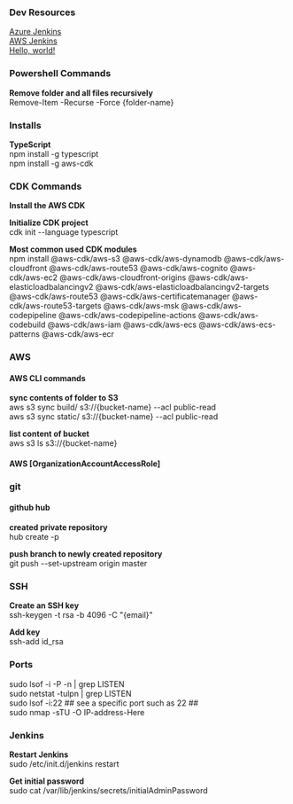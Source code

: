 ### Dev Resources
[Azure Jenkins](http://ops-server.westus2.cloudapp.azure.com:8080/login?from=%2F)<br>
[AWS Jenkins](https://build.rythm.cc/login?from=%2F)<br>
<a href="http://example.com/" target="_blank">Hello, world!</a><br>

### Powershell Commands
**Remove folder and all files recursively**<br>
Remove-Item -Recurse -Force {folder-name}<br>

### Installs
**TypeScript**<br>
npm install -g typescript<br>
npm install -g aws-cdk

###  CDK Commands
**Install the AWS CDK**<br>

**Initialize CDK project**<br>
cdk init --language typescript<br>

**Most common used CDK modules**<br>
npm install @aws-cdk/aws-s3 @aws-cdk/aws-dynamodb @aws-cdk/aws-cloudfront @aws-cdk/aws-route53 @aws-cdk/aws-cognito @aws-cdk/aws-ec2 @aws-cdk/aws-cloudfront-origins @aws-cdk/aws-elasticloadbalancingv2 @aws-cdk/aws-elasticloadbalancingv2-targets @aws-cdk/aws-route53 @aws-cdk/aws-certificatemanager @aws-cdk/aws-route53-targets @aws-cdk/aws-msk @aws-cdk/aws-codepipeline @aws-cdk/aws-codepipeline-actions @aws-cdk/aws-codebuild 	@aws-cdk/aws-iam @aws-cdk/aws-ecs @aws-cdk/aws-ecs-patterns @aws-cdk/aws-ecr<br>

###  AWS
#### AWS CLI commands
**sync contents of folder to S3**<br>
aws s3 sync build/ s3://{bucket-name} --acl public-read<br>
aws s3 sync static/ s3://{bucket-name} --acl public-read<br>

**list content of bucket**<br>
aws s3 ls s3://{bucket-name}<br>

#### AWS [OrganizationAccountAccessRole]

###  git
#### github hub
**created private repository**<br>
hub create -p<br>

**push branch to newly created repository**<br>
git push --set-upstream origin master<br>

###  SSH
**Create an SSH key**<br>
ssh-keygen -t rsa -b 4096 -C "{email}"<br>

**Add key**<br>
ssh-add id_rsa

### Ports
sudo lsof -i -P -n | grep LISTEN<br>
sudo netstat -tulpn | grep LISTEN<br>
sudo lsof -i:22 ## see a specific port such as 22 ##<br>
sudo nmap -sTU -O IP-address-Here<br>


### Jenkins
**Restart Jenkins**<br>
sudo /etc/init.d/jenkins restart<br>

**Get initial password**<br>
sudo cat /var/lib/jenkins/secrets/initialAdminPassword

